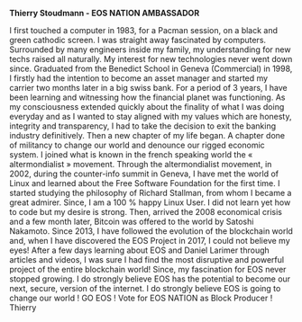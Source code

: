 **Thierry Stoudmann - EOS NATION AMBASSADOR**

I first touched a computer in 1983, for a Pacman session, on a black and green cathodic screen. I was straight away fascinated by computers. Surrounded by many engineers inside my family, my understanding for new techs raised all naturally. My interest for new technologies never went down since. Graduated from the Benedict School in Geneva (Commercial) in 1998, I firstly had the intention to become an asset manager and started my carrier two months later in a big swiss bank. For a period of 3 years, I have been learning and witnessing how the financial planet was functioning. As my consciousness extended quickly about the finality of what I was doing everyday and as I wanted to stay aligned with my values which are honesty, integrity and transparency, I had to take the decision to exit the banking industry definitively. Then a new chapter of my life began. A chapter done of militancy to change our world and denounce our rigged economic system. I joined what is known in the french speaking world the « altermondialist » movement. Through the altermondialist movement, in 2002, during the counter-info summit in Geneva, I have met the world of Linux and learned about the Free Software Foundation for the first time. I started studying the philosophy of Richard Stallman, from whom I became a great admirer. Since, I am a 100 % happy Linux User. I did not learn yet how to code but my desire is strong. Then, arrived the 2008 economical crisis and a few month later, Bitcoin was offered to the world by Satoshi Nakamoto. Since 2013, I have followed the evolution of the blockchain world and, when I have discovered the EOS Project in 2017, I could not believe my eyes! After a few days learning about EOS and Daniel Larimer through articles and videos, I was sure I had find the most disruptive and powerful project of the entire blockchain world! Since, my fascination for EOS never stopped growing. I do strongly believe EOS has the potential to become our next, secure, version of the internet. I do strongly believe EOS is going to change our world ! GO EOS ! Vote for EOS NATION as Block Producer ! Thierry